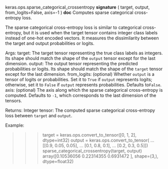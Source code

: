 keras.ops.sparse_categorical_crossentropy
__signature__
(
  target,
  output,
  from_logits=False,
  axis=-1
)
__doc__
Computes sparse categorical cross-entropy loss.

The sparse categorical cross-entropy loss is similar to categorical
cross-entropy, but it is used when the target tensor contains integer
class labels instead of one-hot encoded vectors. It measures the
dissimilarity between the target and output probabilities or logits.

Args:
    target: The target tensor representing the true class labels as
        integers. Its shape should match the shape of the `output`
        tensor except for the last dimension.
    output: The output tensor representing the predicted probabilities
        or logits.
        Its shape should match the shape of the `target` tensor except
        for the last dimension.
    from_logits: (optional) Whether `output` is a tensor of logits
        or probabilities.
        Set it to `True` if `output` represents logits; otherwise,
        set it to `False` if `output` represents probabilities.
        Defaults to`False`.
    axis: (optional) The axis along which the sparse categorical
        cross-entropy is computed.
        Defaults to `-1`, which corresponds to the last dimension
        of the tensors.

Returns:
    Integer tensor: The computed sparse categorical cross-entropy
    loss between `target` and `output`.

Example:

>>> target = keras.ops.convert_to_tensor([0, 1, 2], dtype=int32)
>>> output = keras.ops.convert_to_tensor(
... [[0.9, 0.05, 0.05],
...  [0.1, 0.8, 0.1],
...  [0.2, 0.3, 0.5]])
>>> sparse_categorical_crossentropy(target, output)
array([0.10536056 0.22314355 0.6931472 ], shape=(3,), dtype=float32)
